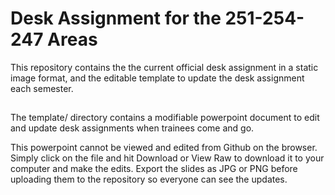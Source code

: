 # Desk Assignment for the 251-254-247 Areas

This repository contains the the current official desk assignment in a static image format, and the editable template to update the desk assignment each semester.

##
The template/ directory contains a modifiable powerpoint document to edit and update desk assignments when trainees come and go.

This powerpoint cannot be viewed and edited from Github on the browser. Simply click on the file and hit Download or View Raw to download it to your computer and make the edits. Export the slides as JPG or PNG before uploading them to the repository so everyone can see the updates.
